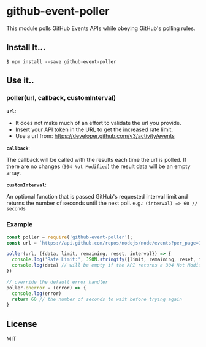 # github-event-poller
This module polls GitHub Events APIs while obeying GitHub's polling rules.

## Install It...
```
$ npm install --save github-event-poller
```

## Use it..

### poller(url, callback, customInterval)
**`url`**:
- It does not make much of an effort to validate the url you provide.
- Insert your API token in the URL to get the increased rate limit.
- Use a url from:
https://developer.github.com/v3/activity/events

**`callback`**:

The callback will be called with the results each time the url is polled. If 
there are no changes (`304 Not Modified`) the result data will be an empty array.

**`customInterval`**:

An optional function that is passed GitHub's requested interval limit and returns the number of seconds until the next poll.
e.g.: `(interval) => 60 // seconds`

### Example
```javascript
const poller = require('github-event-poller');
const url = `https://api.github.com/repos/nodejs/node/events?per_page=10`

poller(url, ({data, limit, remaining, reset, interval}) => {
  console.log('Rate Limit:', JSON.stringify({limit, remaining, reset, interval}))
  console.log(data) // will be empty if the API returns a 304 Not Modified
})

// override the default error handler
poller.onerror = (error) => {
  console.log(error)
  return 60 // the number of seconds to wait before trying again
}
```

## License
MIT
